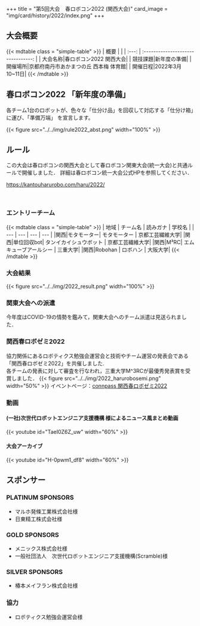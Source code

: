 +++
title = "第5回大会　春ロボコン2022 (関西大会)"
card_image =  "img/card/history/2022/index.png"
+++

## 大会概要

{{< mdtable class = "simple-table" >}}
| 概要 |  |
| :---: | :--------------------------------: |
| 大会名称|春ロボコン2022 関西大会|
| 競技課題|新年度の準備|
| 開催場所|京都府南丹市あかまつの丘 西本梅 体育館|
| 開催日程|2022年3月10~11日|
{{< /mdtable >}}


## 春ロボコン2022 「新年度の準備」

各チーム1台のロボットが、色々な「仕分け品」を回収して対応する「仕分け箱」に運び、「準備万端」 を宣言します。

{{< figure src="../../img/rule2022_abst.png" width="100%" >}}
 
## ルール

この大会は春ロボコンの関西大会として春ロボコン関東大会(統一大会)と共通ルールで開催しました．
詳細は春ロボコン統一大会公式HPを参照してください．

https://kantouharurobo.com/haru/2022/

<br>

### エントリーチーム

{{< mdtable class = "simple-table" >}}
| 地域 | チーム名 | 読みガナ | 学校名 |
| --- | --- | --- | --- |
|関西|モタモーター| モタモーター | 京都工芸繊維大学|
|関西|単位回収bot| タンイカイシュウボット | 京都工芸繊維大学|
|関西|M³RC| エムキューブアールシー | 三重大学|
|関西|Robohan | ロボハン | 大阪大学|
{{< /mdtable >}}

### 大会結果
{{< figure src="../../img/2022_result.png" width="100%" >}}

### 関東大会への派遣
今年度はCOVID-19の情勢を鑑みて，関東大会へのチーム派遣は見送られました．

### 関西春ロボゼミ2022
協力関係にあるロボティクス勉強会運営会と技術やチーム運営の発表会である「関西春ロボゼミ2022」を共催しました.  
各チームの発表に対して審査を行なわれ，三重大学M^3RCが最優秀発表賞を受賞しました．
{{< figure src="../../img/2022_harurobosemi.png" width="50%" >}}
イベントページ：[connpass 関西春ロボゼミ2022](https://robosemi.connpass.com/event/243527/)

### 動画

####  (一社)次世代ロボットエンジニア支援機構 様によるニュース風まとめ動画
{{< youtube id="TaeI0Z6Z_uw"  width="60%" >}}

#### 大会アーカイブ
{{< youtube id="H-0pwm1_df8"  width="60%" >}}


## スポンサー
### PLATINUM SPONSORS

- マルホ発條工業株式会社様
- 日東精工株式会社様

### GOLD SPONSORS

- メニックス株式会社様
- 一般社団法人　次世代ロボットエンジニア支援機構(Scramble)様

### SILVER SPONSORS

- 椿本メイフラン株式会社様

### 協力

- ロボティクス勉強会運営会様
